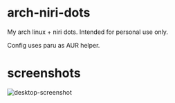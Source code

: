 # arch-niri-dots
My arch linux + niri dots.
Intended for personal use only.

Config uses paru as AUR helper.

# screenshots
![desktop-screenshot](./desktop.png)
